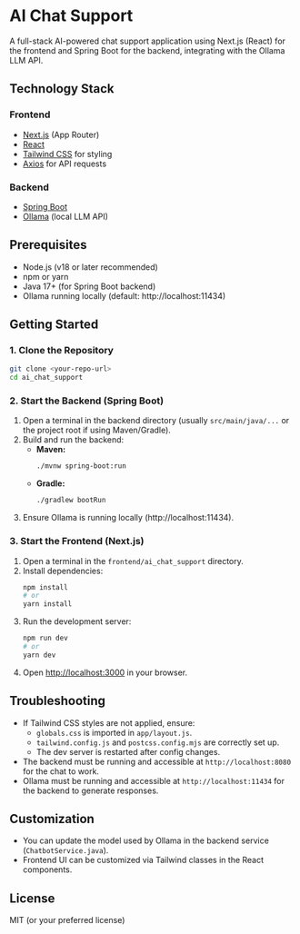 # AI Chat Support

A full-stack AI-powered chat support application using Next.js (React) for the frontend and Spring Boot for the backend, integrating with the Ollama LLM API.

## Technology Stack

### Frontend
- [Next.js](https://nextjs.org/) (App Router)
- [React](https://react.dev/)
- [Tailwind CSS](https://tailwindcss.com/) for styling
- [Axios](https://axios-http.com/) for API requests

### Backend
- [Spring Boot](https://spring.io/projects/spring-boot)
- [Ollama](https://ollama.com/) (local LLM API)

## Prerequisites
- Node.js (v18 or later recommended)
- npm or yarn
- Java 17+ (for Spring Boot backend)
- Ollama running locally (default: http://localhost:11434)

## Getting Started

### 1. Clone the Repository
```bash
git clone <your-repo-url>
cd ai_chat_support
```

### 2. Start the Backend (Spring Boot)
1. Open a terminal in the backend directory (usually `src/main/java/...` or the project root if using Maven/Gradle).
2. Build and run the backend:
   - **Maven:**
     ```bash
     ./mvnw spring-boot:run
     ```
   - **Gradle:**
     ```bash
     ./gradlew bootRun
     ```
3. Ensure Ollama is running locally (http://localhost:11434).

### 3. Start the Frontend (Next.js)
1. Open a terminal in the `frontend/ai_chat_support` directory.
2. Install dependencies:
   ```bash
   npm install
   # or
   yarn install
   ```
3. Run the development server:
   ```bash
   npm run dev
   # or
   yarn dev
   ```
4. Open [http://localhost:3000](http://localhost:3000) in your browser.

## Troubleshooting
- If Tailwind CSS styles are not applied, ensure:
  - `globals.css` is imported in `app/layout.js`.
  - `tailwind.config.js` and `postcss.config.mjs` are correctly set up.
  - The dev server is restarted after config changes.
- The backend must be running and accessible at `http://localhost:8080` for the chat to work.
- Ollama must be running and accessible at `http://localhost:11434` for the backend to generate responses.

## Customization
- You can update the model used by Ollama in the backend service (`ChatbotService.java`).
- Frontend UI can be customized via Tailwind classes in the React components.

## License
MIT (or your preferred license)
